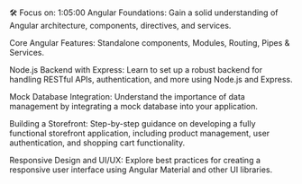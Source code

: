 🛠️ Focus on:
1:05:00
Angular Foundations: Gain a solid understanding of Angular architecture, components, directives, and services.

Core Angular Features: Standalone components, Modules, Routing, Pipes & Services.

Node.js Backend with Express: Learn to set up a robust backend for handling RESTful APIs, authentication, and more using Node.js and Express.

Mock Database Integration: Understand the importance of data management by integrating a mock database into your application.

Building a Storefront: Step-by-step guidance on developing a fully functional storefront application, including product management, user authentication, and shopping cart functionality.

Responsive Design and UI/UX: Explore best practices for creating a responsive user interface using Angular Material and other UI libraries.

